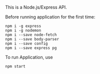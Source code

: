 This is a Node.js/Express API.

Before running application for the first time: 
```
npm i -g express
npm i -g nodemon
npm i --save node-fetch
npm i --save body-parser
npm i --save config
npm i --save express pg
```

To run Application, use
```
npm start
```
